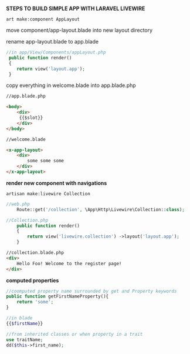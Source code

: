 **STEPS TO BUILD SIMPLE APP WITH LARAVEL LIVEWIRE**

```
art make:component AppLayout
```
move component/app-layout.blade into new layout directory

rename app-layout.blade to app.blade

```php
//in app/View/Components/appLayout.php
 public function render()
 {
    return view('layout.app');
 }
```

copy everything in welcome.blade into app.blade.php

```html
//app.blade.php

<body>
	<div>
   	 {{$slot}}
	</div>
</body>
```


```html
//welcome.blade

<x-app-layout>
    <div>
        some some some
    </div>
</x-app-layout>
```


**render new component with navigations**
```
artisan make:livewire Collection
```

```php
//web.php
    Route::get('/collection', \App\Http\Livewire\Collection::class);
```

```php
//Collection.php
    public function render()
    {
        return view('livewire.collection') ->layout('layout.app');
    }
```

```html
//collection.blade.php    
<div>
    Hello Foo! Welcome to the register page!
</div>

```

**computed properties**

```php
//coomputed property name surrounded by get and Property keywords
public function getFirstNameProperty(){
    return 'some';
}

//in blade
{{$firstName}}

//from inherited classes or when property in a trait
use traitName;
dd($this->first_name);
```


